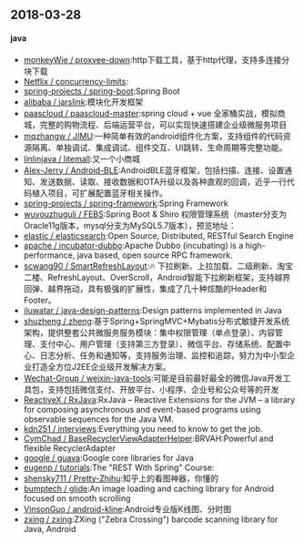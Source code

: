 ## 2018-03-28

#### java
* [monkeyWie / proxyee-down](https://github.com/monkeyWie/proxyee-down):http下载工具，基于http代理，支持多连接分块下载
* [Netflix / concurrency-limits](https://github.com/Netflix/concurrency-limits):
* [spring-projects / spring-boot](https://github.com/spring-projects/spring-boot):Spring Boot
* [alibaba / jarslink](https://github.com/alibaba/jarslink):模块化开发框架
* [paascloud / paascloud-master](https://github.com/paascloud/paascloud-master):spring cloud + vue 全家桶实战，模拟商城，完整的购物流程、后端运营平台，可以实现快速搭建企业级微服务项目
* [mqzhangw / JIMU](https://github.com/mqzhangw/JIMU):一种简单有效的android组件化方案，支持组件的代码资源隔离、单独调试、集成调试、组件交互、UI跳转、生命周期等完整功能。
* [linlinjava / litemall](https://github.com/linlinjava/litemall):又一个小商城
* [Alex-Jerry / Android-BLE](https://github.com/Alex-Jerry/Android-BLE):AndroidBLE蓝牙框架，包括扫描、连接、设置通知、发送数据、读取、接收数据和OTA升级以及各种直观的回调，近乎一行代码植入项目，可扩展配置蓝牙相关操作。
* [spring-projects / spring-framework](https://github.com/spring-projects/spring-framework):Spring Framework
* [wuyouzhuguli / FEBS](https://github.com/wuyouzhuguli/FEBS):Spring Boot & Shiro 权限管理系统（master分支为Oracle11g版本，mysql分支为MySQL5.7版本），预览地址：
* [elastic / elasticsearch](https://github.com/elastic/elasticsearch):Open Source, Distributed, RESTful Search Engine
* [apache / incubator-dubbo](https://github.com/apache/incubator-dubbo):Apache Dubbo (incubating) is a high-performance, java based, open source RPC framework.
* [scwang90 / SmartRefreshLayout](https://github.com/scwang90/SmartRefreshLayout):🔥 下拉刷新、上拉加载、二级刷新、淘宝二楼、RefreshLayout、OverScroll，Android智能下拉刷新框架，支持越界回弹、越界拖动，具有极强的扩展性，集成了几十种炫酷的Header和 Footer。
* [iluwatar / java-design-patterns](https://github.com/iluwatar/java-design-patterns):Design patterns implemented in Java
* [shuzheng / zheng](https://github.com/shuzheng/zheng):基于Spring+SpringMVC+Mybatis分布式敏捷开发系统架构，提供整套公共微服务服务模块：集中权限管理（单点登录）、内容管理、支付中心、用户管理（支持第三方登录）、微信平台、存储系统、配置中心、日志分析、任务和通知等，支持服务治理、监控和追踪，努力为中小型企业打造全方位J2EE企业级开发解决方案。
* [Wechat-Group / weixin-java-tools](https://github.com/Wechat-Group/weixin-java-tools):可能是目前最好最全的微信Java开发工具包，支持包括微信支付、开放平台、小程序、企业号和公众号等的开发
* [ReactiveX / RxJava](https://github.com/ReactiveX/RxJava):RxJava – Reactive Extensions for the JVM – a library for composing asynchronous and event-based programs using observable sequences for the Java VM.
* [kdn251 / interviews](https://github.com/kdn251/interviews):Everything you need to know to get the job.
* [CymChad / BaseRecyclerViewAdapterHelper](https://github.com/CymChad/BaseRecyclerViewAdapterHelper):BRVAH:Powerful and flexible RecyclerAdapter
* [google / guava](https://github.com/google/guava):Google core libraries for Java
* [eugenp / tutorials](https://github.com/eugenp/tutorials):The "REST With Spring" Course:
* [shensky711 / Pretty-Zhihu](https://github.com/shensky711/Pretty-Zhihu):知乎上的看图神器，你懂的
* [bumptech / glide](https://github.com/bumptech/glide):An image loading and caching library for Android focused on smooth scrolling
* [VinsonGuo / android-kline](https://github.com/VinsonGuo/android-kline):Android专业版K线图、分时图
* [zxing / zxing](https://github.com/zxing/zxing):ZXing ("Zebra Crossing") barcode scanning library for Java, Android
